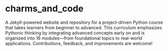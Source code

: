 # charms_and_code
A Jekyll-powered website and repository for a project-driven Python course that takes learners from beginner to advanced. This curriculum emphasizes Pythonic thinking by integrating advanced concepts early on and is organized into 16 modules—from foundational topics to real-world applications. Contributions, feedback, and improvements are welcome!
